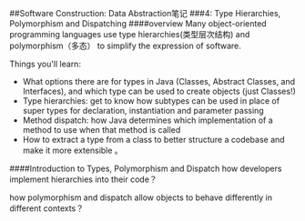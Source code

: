 ##Software Construction: Data Abstraction笔记
###4: Type Hierarchies, Polymorphism and Dispatching
####overview
Many object-oriented programming languages use type hierarchies(类型层次结构) and polymorphism（多态） to simplify the expression of software.

Things you'll learn:
- What options there are for types in Java (Classes, Abstract Classes, and Interfaces), and which type can be used to create objects (just Classes!)
- Type hierarchies: get to know how subtypes can be used in place of super types for declaration, instantiation and parameter passing
- Method dispatch: how Java determines which implementation of a method to use when that method is called
- How to extract a type from a class to better structure a codebase and make it more extensible 。

####Introduction to Types, Polymorphism and Dispatch
 how developers  implement hierarchies into their code？



how polymorphism and dispatch allow objects to behave differently in different contexts？
